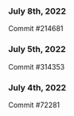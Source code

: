 ### July 8th, 2022

Commit #214681

### July 5th, 2022

Commit #314353


### July 4th, 2022

Commit #72281
